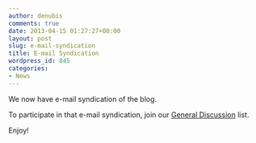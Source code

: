 ```yaml
---
author: denubis
comments: true
date: 2013-04-15 01:27:27+00:00
layout: post
slug: e-mail-syndication
title: E-mail Syndication
wordpress_id: 845
categories:
- News
---
```


We now have e-mail syndication of the blog.

To participate in that e-mail syndication, join our [General Discussion](https://groups.google.com/a/fedarch.org/forum/?fromgroups=#!forum/discussion) list.

Enjoy!
